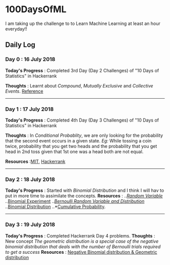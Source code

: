 # 100DaysOfML
I am taking up the challenge to to Learn  Machine Learning at least an hour everyday!!  

## Daily Log

### Day 0 : 16 July 2018

**Today's Progress** : Completed 3rd Day (Day 2 Challenges) of "10 Days of Statistics" in Hackerrank

**Thoughts** : Learnt about *Compound*, *Mutually Exclusive* and *Collective Events*. [Reference](https://www.hackerrank.com/challenges/s10-mcq-1/tutorial)

***
### Day 1 : 17 July 2018

**Today's Progress** : Completed 4th Day (Day 3 Challenges) of "10 Days of Statistics" in Hackerrank

**Thoughts** : In *Conditional Probablity*, we are only looking for the probability that the second event occurs in a given state. *Eg:* While tossing a coin twice, probability that you get two heads and the probability that you get head in 2nd toss given that 1st one was a head both are not equal.

**Resources** :[MIT](https://www.youtube.com/watch?v=JGeTcRfKgBo), [Hackerrank](https://www.hackerrank.com/challenges/s10-mcq-4/tutorial)

***
### Day 2 : 18 July 2018

**Today's Progress** : Started with *Binomial Distribution* and I think I will hav to put in more time to assimilate the concepts.
**Resources** : 
..*[Random Variable](https://en.wikipedia.org/wiki/Random_variable) 
..*[Binomial Experiment](https://en.wikipedia.org/wiki/Bernoulli_trial) ..*[Bernoulli Random Variable and Distribution](https://en.wikipedia.org/wiki/Bernoulli_distribution) ..*[Binomial Distribution](https://en.wikipedia.org/wiki/Binomial_distribution) ..*[Cumulative Probability](https://en.wikipedia.org/wiki/Cumulative_distribution_function). 

***
### Day 3 : 19 July 2018

**Today's Progress** : Completed Hackerrank Day 4 problems.
**Thoughts**  : New concept *The geometric distribution is a *special case* of the negative binomial distribution that deals with the number of Bernoulli trials required to get a success*
**Resources** : [Negative Binomial distribution & Geometric distribution](https://www.hackerrank.com/challenges/s10-geometric-distribution-1/tutorial)




